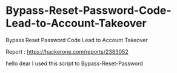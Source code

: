 # Bypass-Reset-Password-Code-Lead-to-Account-Takeover
Bypass Reset Password Code Lead to Account Takeover

Report : https://hackerone.com/reports/2383052

hello dear
I used this script to Bypass-Reset-Password
